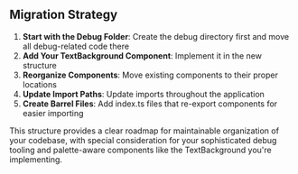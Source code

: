 ## Migration Strategy

1. **Start with the Debug Folder**: Create the debug directory first and move all debug-related code there
2. **Add Your TextBackground Component**: Implement it in the new structure 
3. **Reorganize Components**: Move existing components to their proper locations
4. **Update Import Paths**: Update imports throughout the application
5. **Create Barrel Files**: Add index.ts files that re-export components for easier importing

This structure provides a clear roadmap for maintainable organization of your codebase, with special consideration for your sophisticated debug tooling and palette-aware components like the TextBackground you're implementing.